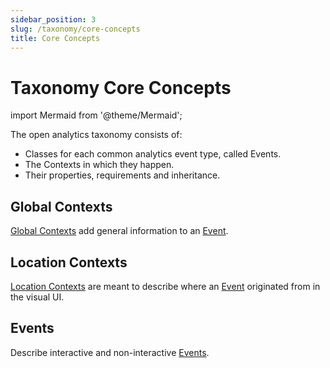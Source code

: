 ```yaml
---
sidebar_position: 3
slug: /taxonomy/core-concepts
title: Core Concepts
---
```


# Taxonomy Core Concepts

import Mermaid from '@theme/Mermaid';

The open analytics taxonomy consists of:
* Classes for each common analytics event type, called Events.
* The Contexts in which they happen.
* Their properties, requirements and inheritance.

## Global Contexts
[Global Contexts](/taxonomy/reference/global-contexts/overview.md) add general information to an [Event](/taxonomy/reference/events/overview.md). 

## Location Contexts
[Location Contexts](/taxonomy/reference/location-contexts/overview.md) are meant to describe where an [Event](/taxonomy/reference/events/overview.md) originated from in the visual UI. 

## Events
Describe interactive and non-interactive [Events](/taxonomy/reference/events/overview.md).